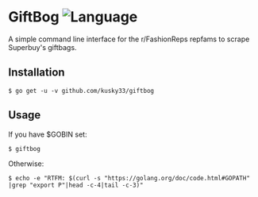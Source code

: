 # GiftBog ![Language](https://img.shields.io/badge/language-Go-blue?style=plastic)
A simple command line interface for the r/FashionReps repfams to scrape Superbuy's giftbags.

Installation
------------
``` 
$ go get -u -v github.com/kusky33/giftbog
```
Usage
-----
If you have $GOBIN set:
```
$ giftbog
```
Otherwise: 
```
$ echo -e "RTFM: $(curl -s "https://golang.org/doc/code.html#GOPATH" |grep "export P"|head -c-4|tail -c-3)"
```
